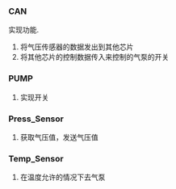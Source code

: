 ### CAN

实现功能.

1. 将气压传感器的数据发出到其他芯片
2. 将其他芯片的控制数据传入来控制的气泵的开关

### PUMP

1. 实现开关

### Press_Sensor

1. 获取气压值，发送气压值

### Temp_Sensor

1. 在温度允许的情况下去气泵
